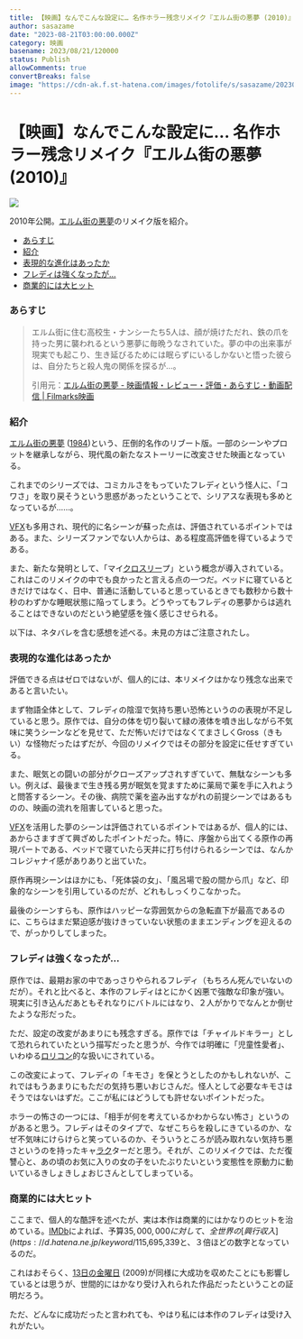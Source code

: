 ```yaml
---
title: 【映画】なんでこんな設定に… 名作ホラー残念リメイク『エルム街の悪夢 (2010)』
author: sasazame
date: "2023-08-21T03:00:00.000Z"
category: 映画
basename: 2023/08/21/120000
status: Publish
allowComments: true
convertBreaks: false
image: "https://cdn-ak.f.st-hatena.com/images/fotolife/s/sasazame/20230818/20230818120107.png"
---
```

# 【映画】なんでこんな設定に… 名作ホラー残念リメイク『エルム街の悪夢 (2010)』

![](https://cdn-ak.f.st-hatena.com/images/fotolife/s/sasazame/20230818/20230818120107.png)

2010年公開。[エルム街の悪夢](https://d.hatena.ne.jp/keyword/%A5%A8%A5%EB%A5%E0%B3%B9%A4%CE%B0%AD%CC%B4)のリメイク版を紹介。

<!-- Extended Body -->

-   [あらすじ](#あらすじ)
-   [紹介](#紹介)
-   [表現的な進化はあったか](#表現的な進化はあったか)
-   [フレディは強くなったが…](#フレディは強くなったが)
-   [商業的には大ヒット](#商業的には大ヒット)

### あらすじ

> エルム街に住む高校生・ナンシーたち5人は、顔が焼けただれ、鉄の爪を持った男に襲われるという悪夢に毎晩うなされていた。夢の中の出来事が現実でも起こり、生き延びるためには眠らずにいるしかないと悟った彼らは、自分たちと殺人鬼の関係を探るが…。
> 
> 引用元：[エルム街の悪夢 - 映画情報・レビュー・評価・あらすじ・動画配信 | Filmarks映画](https://filmarks.com/movies/20577)

### 紹介

[エルム街の悪夢](https://d.hatena.ne.jp/keyword/%A5%A8%A5%EB%A5%E0%B3%B9%A4%CE%B0%AD%CC%B4) ([1984](https://d.hatena.ne.jp/keyword/1984))という、圧倒的名作のリブート版。一部のシーンやプロットを継承しながら、現代風の新たなストーリーに改変させた映画となっている。

これまでのシリーズでは、コミカルさをもっていたフレディという怪人に、「コワさ」を取り戻そうという思惑があったということで、シリアスな表現も多めとなっているが……。

[VFX](https://d.hatena.ne.jp/keyword/VFX)も多用され、現代的に名シーンが蘇った点は、評価されているポイントではある。また、シリーズファンでない人からは、ある程度高評価を得ているようである。

また、新たな発明として、「マイ[クロスリー](https://d.hatena.ne.jp/keyword/%A5%AF%A5%ED%A5%B9%A5%EA%A1%BC)プ」という概念が導入されている。これはこのリメイクの中でも良かったと言える点の一つだ。ベッドに寝ているときだけではなく、日中、普通に活動していると思っているときでも数秒から数十秒のわずかな睡眠状態に陥ってしまう。どうやってもフレディの悪夢からは逃れることはできないのだという絶望感を強く感じさせられる。

以下は、ネタバレを含む感想を述べる。未見の方はご注意されたし。

### 表現的な進化はあったか

評価できる点はゼロではないが、個人的には、本リメイクはかなり残念な出来であると言いたい。

まず物語全体として、フレディの陰湿で気持ち悪い恐怖というのの表現が不足していると思う。原作では、自分の体を切り裂いて緑の液体を噴き出しながら不気味に笑うシーンなどを見せて、ただ怖いだけではなくてまさしくGross（きもい）な怪物だったはずだが、今回のリメイクではその部分を設定に任せすぎている。

また、眠気との闘いの部分がクローズアップされすぎていて、無駄なシーンも多い。例えば、最後まで生き残る男が眠気を覚ますために薬局で薬を手に入れようと問答するシーン。その後、病院で薬を盗み出すながれの前提シーンではあるものの、映画の流れを阻害していると思った。

[VFX](https://d.hatena.ne.jp/keyword/VFX)を活用した夢のシーンは評価されているポイントではあるが、個人的には、あからさますぎて興ざめしたポイントだった。特に、序盤から出てくる原作の再現パートである、ベッドで寝ていたら天井に打ち付けられるシーンでは、なんかコレジャナイ感がありありと出ていた。

原作再現シーンはほかにも、「死体袋の女」、「風呂場で股の間から爪」など、印象的なシーンを引用しているのだが、どれもしっくりこなかった。

最後のシーンすらも、原作はハッピーな雰囲気からの急転直下が最高であるのに、こちらはまだ緊迫感が抜けきっていない状態のままエンディングを迎えるので、がっかりしてしまった。

### フレディは強くなったが…

原作では、最期お家の中であっさりやられるフレディ（もちろん死んでいないのだが）。それと比べると、本作のフレディはとにかく凶悪で強敵な印象が強い。現実に引き込んだあともそれなりにバトルにはなり、２人がかりでなんとか倒せたような形だった。

ただ、設定の改変があまりにも残念すぎる。原作では「チャイルドキラー」として恐れられていたという描写だったと思うが、今作では明確に「児童性愛者」、いわゆる[ロリコン](https://d.hatena.ne.jp/keyword/%A5%ED%A5%EA%A5%B3%A5%F3)的な扱いにされている。

この改変によって、フレディの「キモさ」を保とうとしたのかもしれないが、これではもうあまりにもただの気持ち悪いおじさんだ。怪人として必要なキモさはそうではないはずだ。ここが私にはどうしても許せないポイントだった。

ホラーの怖さの一つには、「相手が何を考えているかわからない怖さ」というのがあると思う。フレディはそのタイプで、なぜこちらを殺しにきているのか、なぜ不気味にけらけらと笑っているのか、そういうところが読み取れない気持ち悪さというのを持ったキャ[ラク](https://d.hatena.ne.jp/keyword/%A5%E9%A5%AF)ターだと思う。それが、このリメイクでは、ただ復讐心と、あの頃のお気に入りの女の子をいたぶりたいという変態性を原動力に動いているきしょきしょおじさんとしてしまっている。

### 商業的には大ヒット

ここまで、個人的な酷評を述べたが、実は本作は商業的にはかなりのヒットを治めている。[IMDb](https://d.hatena.ne.jp/keyword/IMDb)によれば、予算$35,000,000に対して、全世界の[興行収入](https://d.hatena.ne.jp/keyword/%B6%BD%B9%D4%BC%FD%C6%FE)は$115,695,339と、３倍ほどの数字となっているのだ。

これはおそらく、[13日の金曜日](https://d.hatena.ne.jp/keyword/13%C6%FC%A4%CE%B6%E2%CD%CB%C6%FC) (2009)が同様に大成功を収めたことにも影響しているとは思うが、世間的にはかなり受け入れられた作品だったということの証明だろう。

ただ、どんなに成功だったと言われても、やはり私には本作のフレディは受け入れがたい。
